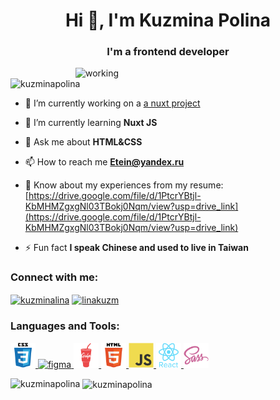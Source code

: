<h1 align="center">Hi 👋, I'm Kuzmina Polina</h1>
<h3 align="center">I'm a frontend developer</h3>
<img align="right" alt="working" src="https://media.giphy.com/media/v1.Y2lkPTc5MGI3NjExaDR0eTVhZ3h3OHlpbjl1ZmxxOXV6d3d2YWt4cnR4b2twdjkycGlxZCZlcD12MV9pbnRlcm5hbF9naWZfYnlfaWQmY3Q9Zw/BferOKonYOspm28AiB/giphy.gif" width="400">

<p align="left"> <img src="https://komarev.com/ghpvc/?username=kuzminapolina&label=Profile%20views&color=0e75b6&style=flat" alt="kuzminapolina" /> </p>

- 🔭 I’m currently working on a [a nuxt project](https://github.com/KuzminaPolina/MY-NUXT-PROJECT)

- 🌱 I’m currently learning **Nuxt JS**

- 💬 Ask me about **HTML&CSS**

- 📫 How to reach me **Etein@yandex.ru**

- 📄 Know about my experiences from my resume: [https://drive.google.com/file/d/1PtcrYBtjl-KbMHMZgxgNl03TBokj0Nqm/view?usp=drive_link](https://drive.google.com/file/d/1PtcrYBtjl-KbMHMZgxgNl03TBokj0Nqm/view?usp=drive_link)

- ⚡ Fun fact **I speak Chinese and used to live in Taiwan**

<h3 align="left">Connect with me:</h3>
<p align="left">
<a href="https://linkedin.com/in/kuzminalina" target="blank"><img align="center" src="https://raw.githubusercontent.com/rahuldkjain/github-profile-readme-generator/master/src/images/icons/Social/linked-in-alt.svg" alt="kuzminalina" height="30" width="40" /></a>
<a href="https://fb.com/linakuzm" target="blank"><img align="center" src="https://raw.githubusercontent.com/rahuldkjain/github-profile-readme-generator/master/src/images/icons/Social/facebook.svg" alt="linakuzm" height="30" width="40" /></a>
</p>

<h3 align="left">Languages and Tools:</h3>
<p align="left"> <a href="https://www.w3schools.com/css/" target="_blank" rel="noreferrer"> <img src="https://raw.githubusercontent.com/devicons/devicon/master/icons/css3/css3-original-wordmark.svg" alt="css3" width="40" height="40"/> </a> <a href="https://www.figma.com/" target="_blank" rel="noreferrer"> <img src="https://www.vectorlogo.zone/logos/figma/figma-icon.svg" alt="figma" width="40" height="40"/> </a> <a href="https://gulpjs.com" target="_blank" rel="noreferrer"> <img src="https://raw.githubusercontent.com/devicons/devicon/master/icons/gulp/gulp-plain.svg" alt="gulp" width="40" height="40"/> </a> <a href="https://www.w3.org/html/" target="_blank" rel="noreferrer"> <img src="https://raw.githubusercontent.com/devicons/devicon/master/icons/html5/html5-original-wordmark.svg" alt="html5" width="40" height="40"/> </a> <a href="https://developer.mozilla.org/en-US/docs/Web/JavaScript" target="_blank" rel="noreferrer"> <img src="https://raw.githubusercontent.com/devicons/devicon/master/icons/javascript/javascript-original.svg" alt="javascript" width="40" height="40"/> </a> <a href="https://reactjs.org/" target="_blank" rel="noreferrer"> <img src="https://raw.githubusercontent.com/devicons/devicon/master/icons/react/react-original-wordmark.svg" alt="react" width="40" height="40"/> </a> <a href="https://sass-lang.com" target="_blank" rel="noreferrer"> <img src="https://raw.githubusercontent.com/devicons/devicon/master/icons/sass/sass-original.svg" alt="sass" width="40" height="40"/> </a> </p>

<p><img align="left" src="https://github-readme-stats.vercel.app/api/top-langs?username=kuzminapolina&show_icons=true&locale=en&layout=compact" alt="kuzminapolina" /></p>

<p>&nbsp;<img align="center" src="https://github-readme-stats.vercel.app/api?username=kuzminapolina&show_icons=true&locale=en" alt="kuzminapolina" /></p>

